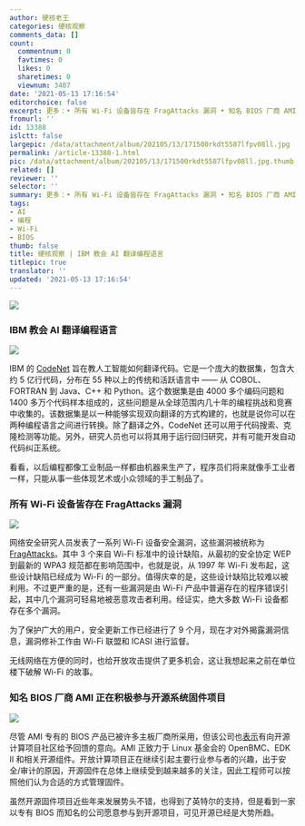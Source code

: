 ```yaml
---
author: 硬核老王
categories: 硬核观察
comments_data: []
count:
  commentnum: 0
  favtimes: 0
  likes: 0
  sharetimes: 0
  viewnum: 3407
date: '2021-05-13 17:16:54'
editorchoice: false
excerpt: 更多：• 所有 Wi-Fi 设备皆存在 FragAttacks 漏洞 • 知名 BIOS 厂商 AMI 正在积极参与开源系统固件项目
fromurl: ''
id: 13388
islctt: false
largepic: /data/attachment/album/202105/13/171500rkdt5587lfpv08ll.jpg
permalink: /article-13388-1.html
pic: /data/attachment/album/202105/13/171500rkdt5587lfpv08ll.jpg.thumb.jpg
related: []
reviewer: ''
selector: ''
summary: 更多：• 所有 Wi-Fi 设备皆存在 FragAttacks 漏洞 • 知名 BIOS 厂商 AMI 正在积极参与开源系统固件项目
tags:
- AI
- 编程
- Wi-Fi
- BIOS
thumb: false
title: 硬核观察 | IBM 教会 AI 翻译编程语言
titlepic: true
translator: ''
updated: '2021-05-13 17:16:54'
---
```


![](/data/attachment/album/202105/13/171500rkdt5587lfpv08ll.jpg)


### IBM 教会 AI 翻译编程语言


![](/data/attachment/album/202105/13/171512wc83lcgnck4llg8f.jpg)


IBM 的 [CodeNet](https://research.ibm.com/blog/codenet-ai-for-code) 旨在教人工智能如何翻译代码。它是一个庞大的数据集，包含大约 5 亿行代码，分布在 55 种以上的传统和活跃语言中 —— 从 COBOL、FORTRAN 到 Java、C++ 和 Python。这个数据集是由 4000 多个编码问题和 1400 多万个代码样本组成的，这些问题是从全球范围内几十年的编程挑战和竞赛中收集的。该数据集是以一种能够实现双向翻译的方式构建的，也就是说你可以在两种编程语言之间进行转换。除了翻译之外，CodeNet 还可以用于代码搜索、克隆检测等功能。另外，研究人员也可以将其用于运行回归研究，并有可能开发自动代码纠正系统。


看看，以后编程都像工业制品一样都由机器来生产了，程序员们将来就像手工业者一样，只能从事一些体现艺术或小众领域的手工制品了。 


### 所有 Wi-Fi 设备皆存在 FragAttacks 漏洞


![](/data/attachment/album/202105/13/171531vemfzthmfnhpllfz.jpg)


网络安全研究人员发表了一系列 Wi-Fi 设备安全漏洞，这些漏洞被统称为 [FragAttacks](https://www.fragattacks.com/)。其中 3 个来自 Wi-Fi 标准中的设计缺陷，从最初的安全协定 WEP 到最新的 WPA3 规范都在影响范围中，也就是说，从 1997 年 Wi-Fi 发布起，这些设计缺陷已经成为 Wi-Fi 的一部分。值得庆幸的是，这些设计缺陷比较难以被利用。不过更严重的是，还有一些漏洞是由 Wi-Fi 产品中普遍存在的程序错误引起，其中几个漏洞可轻易地被恶意攻击者利用。经证实，绝大多数 Wi-Fi 设备都存在多个漏洞。


为了保护广大的用户，安全更新工作已经进行了 9 个月，现在才对外揭露漏洞信息，漏洞修补工作由 Wi-Fi 联盟和 ICASI 进行监督。


无线网络在方便的同时，也给开放攻击提供了更多机会，这让我想起来之前在单位楼下破解 Wi-Fi 的故事。


### 知名 BIOS 厂商 AMI 正在积极参与开源系统固件项目


![](/data/attachment/album/202105/13/171629g655655iznbou7iu.jpg)


尽管 AMI 专有的 BIOS 产品已被许多主板厂商所采用，但该公司也[表示](https://www.phoronix.com/scan.php?page=news_item&px=AMI-Open-System-Firmware)有向开源计算项目社区给予回馈的意向。AMI 正致力于 Linux 基金会的 OpenBMC、EDK II 和相关开源组件。开放计算项目正在继续引起主要行业参与者的兴趣，出于安全/审计的原因，开源固件在总体上继续受到越来越多的关注，因此工程师可以按照他们认为合适的方式管理固件。


虽然开源固件项目近些年来发展势头不错，也得到了英特尔的支持，但是看到一家以专有 BIOS 而知名的公司愿意参与到开源项目，可见开源已经是大势所趋。